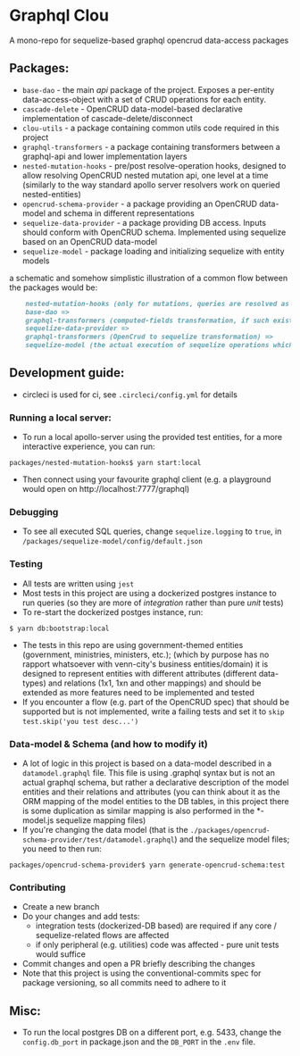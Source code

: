 # Graphql Clou

A mono-repo for sequelize-based graphql opencrud data-access packages

## Packages:

* `base-dao` - the main _api_ package of the project. Exposes a per-entity data-access-object with a set of 
    CRUD operations for each entity.
* `cascade-delete` - OpenCRUD data-model-based declarative implementation of cascade-delete/disconnect
* `clou-utils` - a package containing common utils code required in this project
* `graphql-transformers` - a package containing transformers between a graphql-api and lower implementation layers
* `nested-mutation-hooks` - pre/post resolve-operation hooks, designed to allow resolving OpenCRUD nested mutation api, 
    one level at a time (similarly to the way standard apollo server resolvers work on queried nested-entities)
* `opencrud-schema-provider` - a package providing an OpenCRUD data-model and schema in different representations
* `sequelize-data-provider` - a package providing DB access. Inputs should conform with OpenCRUD schema. 
    Implemented using sequelize based on an OpenCRUD data-model
* `sequelize-model` - package loading and initializing sequelize with entity models

a schematic and somehow simplistic illustration of a common flow between the packages would be:

```markdown
    nested-mutation-hooks (only for mutations, queries are resolved as is) =>
    base-dao =>
    graphql-transformers (computed-fields transformation, if such exist to OpenCRUD fields) =>
    sequelize-data-provider =>
    graphql-transformers (OpenCrud to sequelize transformation) =>
    sequelize-model (the actual execution of sequelize operations which are translated to SQL queries)
```

## Development guide:
* circleci is used for ci, see `.circleci/config.yml` for details

### Running a local server:
* To run a local apollo-server using the provided test entities, for a more interactive experience,
    you can run:
```shell script
packages/nested-mutation-hooks$ yarn start:local
```
* Then connect using your favourite graphql client (e.g. a playground would open on http://localhost:7777/graphql)

### Debugging
* To see all executed SQL queries, change `sequelize.logging` to `true`, in 
`/packages/sequelize-model/config/default.json`

### Testing
* All tests are written using `jest`
* Most tests in this project are using a dockerized postgres instance to run queries 
    (so they are more of _integration_ rather than pure _unit_ tests)
* To re-start the dockerized postges instance, run: 
```shell script
$ yarn db:bootstrap:local
```
* The tests in this repo are using government-themed entities (government, ministries, ministers, etc.); 
    (which by purpose has no rapport whatsoever with venn-city's business entities/domain)
    it is designed to represent entities with different attributes (different data-types) and relations (1x1, 1xn and other mappings)
    and should be extended as more features need to be implemented and tested
* If you encounter a flow (e.g. part of the OpenCRUD spec) that should be supported but is not implemented, 
    write a failing tests and set it to `skip` ```test.skip('you test desc...')```

### Data-model & Schema (and how to modify it)
* A lot of logic in this project is based on a data-model described in a `datamodel.graphql` file.
    This file is using .graphql syntax but is not an actual graphql schema, 
    but rather a declarative description of the model entities and their relations and attributes 
    (you can think about it as the ORM mapping of the model entities to the DB tables, 
    in this project there is some duplication as similar mapping is also performed in the *-model.js sequelize mapping files)
* If you're changing the data model (that is the `./packages/opencrud-schema-provider/test/datamodel.graphql`) 
    and the sequelize model files; you need to then run:
```shell script
packages/opencrud-schema-provider$ yarn generate-opencrud-schema:test
```

### Contributing
* Create a new branch
* Do your changes and add tests:
    * integration tests (dockerized-DB based) are required if any core / sequelize-related flows are affected
    * if only peripheral (e.g. utilities) code was affected - pure unit tests would suffice
* Commit changes and open a PR briefly describing the changes
* Note that this project is using the conventional-commits spec for package versioning, so all commits need to adhere to it

## Misc:
* To run the local postgres DB on a different port, e.g. 5433, change the `config.db_port` in package.json and
 the `DB_PORT` in the `.env` file.

